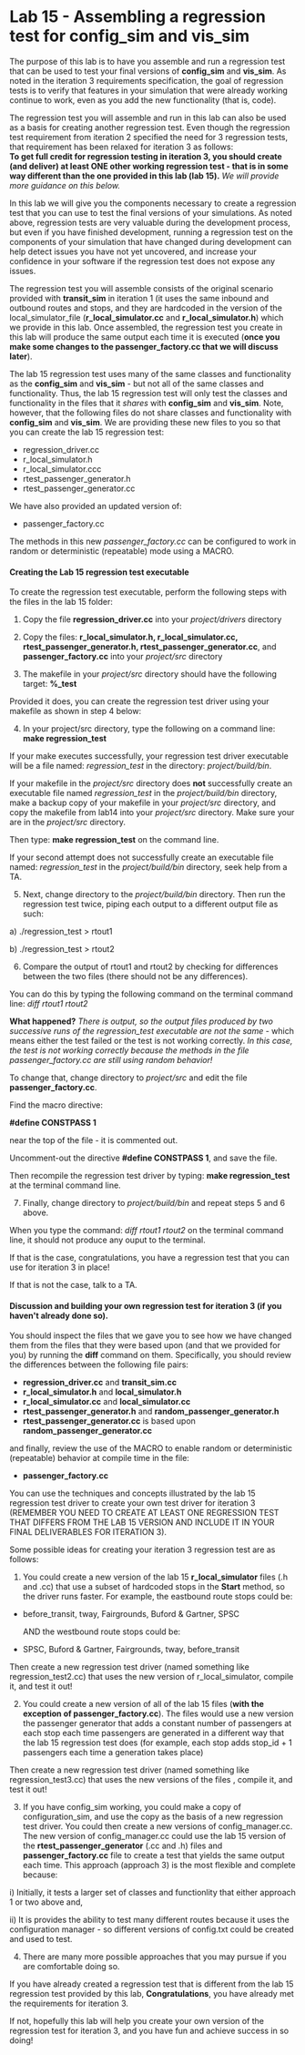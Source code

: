 # Lab 15 - Assembling a regression test for config_sim and vis_sim

  The purpose of this lab is to have you assemble and run a regression test that can be used to test your final versions 
of __config_sim__ and __vis_sim__.  As noted in the iteration 3 requirements specification, the goal of regression tests is to 
verify that features in your simulation that were already working continue to work, even as you add the new functionality
(that is, code). 

  The regression test you will assemble and run in this lab can also be used as a basis for creating another regression 
test.  Even though the regression test requirement from iteration 2 specified the need for 3 regression tests, 
that requirement has been relaxed for iteration 3 as follows:  
__To get full credit for regression testing in iteration 3, you should create (and deliver) at least ONE other 
working regression test - that is in some way different than the one provided in this lab (lab 15).__ _We will provide more 
guidance on this below._ 

  In this lab we will give you the components necessary to create a regression test that you can use to test the final
versions of your simulations.  As noted above, regression tests are very valuable during the development process,
but even if you have finished development, running a regression test on the components of your simulation that 
have changed during development can help detect issues you have not yet uncovered, and
increase your confidence in your software if the regression test does not expose any issues.

  The regression test you will assemble consists of the original scenario provided with __transit_sim__ in 
iteration 1 (it uses the same inbound and outbound routes and stops, and they are hardcoded in the version of the
local_simulator_file (__r_local_simulator.cc__ and __r_local_simulator.h__) which we provide in this lab.
Once assembled, the regression test you create in this lab will produce the same output each time
it is executed (**once you make some changes to the passenger_factory.cc that we will discuss later**). 

   The lab 15 regression test uses many of the same classes and functionality as the __config_sim__ and __vis_sim__ -  but not all of the same classes
and functionality. Thus, the lab 15 regression test will only test the classes and functionality in the files that it _shares_ with __config_sim__ and __vis_sim__. Note, however, that the following files do not share classes and functionality with __config_sim__ and __vis_sim__. We are providing these new files to you so that you can create the lab 15 regression test:

* regression_driver.cc
* r_local_simulator.h
* r_local_simulator.ccc
* rtest_passenger_generator.h
* rtest_passenger_generator.cc

We have also provided an updated version of:

* passenger_factory.cc 

The methods in this new *passenger_factory.cc* can be configured to work in random or deterministic (repeatable) mode using a MACRO.

#### Creating the Lab 15 regression test executable

To create the regression test executable, perform the following steps with the files in the lab 15 folder:

1) Copy the file **regression_driver.cc** into your _project/drivers_ directory

2) Copy the files: **r_local_simulator.h, r_local_simulator.cc, rtest_passenger_generator.h, rtest_passenger_generator.cc**, and 
**passenger_factory.cc** into your _project/src_ directory

3) The makefile in your _project/src_ directory should have the following target: **%_test**

  Provided it does, you can create the regression test driver using your makefile as shown in step 4 below:

4) In your project/src directory, type the following on a command line: **make regression_test**

  If your make executes successfully, your regression test driver executable will be a file named: *regression_test* in the directory: _project/build/bin_. 

  If your makefile in the _project/src_ directory does **not** successfully create an executable file named *regression_test* in the _project/build/bin_ directory, make a backup copy of your makefile in your _project/src_ directory,
and copy the makefile from lab14 into your _project/src_ directory. Make sure your are in the _project/src_ directory. 

  Then type: **make regression_test** on the command line. 
  
  If your second attempt does not successfully create an executable file named: *regression_test* in the _project/build/bin_ directory, seek help from a TA.

5) Next, change directory to the _project/build/bin_ directory.  Then run the regression test twice, piping each output to a different output file as such:

  a) ./regression_test > rtout1
  
  b) ./regression_test > rtout2
  
6) Compare the output of rtout1 and rtout2 by checking for differences between the two files (there should not be any differences).

  You can do this by typing the following command on the terminal command line: *diff rtout1 rtout2*

**What happened?**  _There is output, so the output files produced by two successive runs of the regression_test executable are not the same_ - which means either the test failed or the test is not working correctly.
_In this case, the test is not working correctly because the methods in the file *passenger_factory.cc* are still using random behavior!_

To change that, change directory to _project/src_ and edit the file **passenger_factory.cc**. 

Find the macro directive:

**#define CONSTPASS 1** 

near the top of the file - it is commented out.

Uncomment-out the directive **#define CONSTPASS 1**, and save the file. 

Then recompile the regression test driver by typing: **make regression_test** at the terminal command line.

7) Finally, change directory to _project/build/bin_ and repeat steps 5 and 6 above.  

When you type the command: *diff rtout1 rtout2* on the terminal command line, it should not produce any ouput to the terminal.  

  If that is the case, congratulations, you have a regression test that you can use for iteration 3 in place!
  
  If that is not the case, talk to a TA.

#### Discussion and building your own regression test for iteration 3 (if you haven't already done so). 

You should inspect the files that we gave you to see how we have changed them from the files that they were based upon (and that we provided for you)
by running the **diff** command on them.  Specifically, you should review the differences between the following file pairs:

* **regression_driver.cc** and **transit_sim.cc**
* **r_local_simulator.h** and **local_simulator.h**
* **r_local_simulator.cc** and **local_simulator.cc**
* **rtest_passenger_generator.h** and **random_passenger_generator.h**
* **rtest_passenger_generator.cc** is based upon **random_passenger_generator.cc**

and finally, review the use of the MACRO to enable random or deterministic (repeatable) behavior at compile time in the file:
* **passenger_factory.cc**

You can use the techniques and concepts illustrated by the lab 15 regression test driver to create your own test driver for iteration 3 
(REMEMBER YOU NEED TO CREATE AT LEAST ONE REGRESSION TEST THAT DIFFERS FROM THE LAB 15 VERSION AND INCLUDE IT IN YOUR FINAL DELIVERABLES FOR ITERATION 3). 

Some possible ideas for creating your iteration 3 regression test are as follows:

1) You could create a new version of the lab 15  **r_local_simulator** files (.h and .cc) that use a subset of hardcoded stops in the __Start__ method, so the 
driver runs faster.  For example,  the eastbound route stops could be: 

* before_transit, tway, Fairgrounds, Buford & Gartner, SPSC

  AND the westbound route stops could be:

* SPSC, Buford & Gartner, Fairgrounds, tway, before_transit

Then create a new regression test driver (named something like regression_test2.cc) that uses the new version of r_local_simulator, compile it, and test it out!

2) You could create a new version of all of the lab 15 files (**with the exception of passenger_factory.cc**). The files would use a
new version the passenger generator that adds a constant number
of passengers at each stop each time passengers are generated in a different way that the lab 15 regression test does (for example, each stop adds stop_id + 1 passengers each time a generation takes place)

Then create a new regression test driver (named something like regression_test3.cc) that uses the new versions of the files , compile it, and test it out!

3) If you have config_sim working, you could make a copy of configuration_sim, and use the copy as the basis of a new regression test driver. 
You could then create a new versions of config_manager.cc. The new version of config_manager.cc could use
the lab 15 version of the **rtest_passenger_generator** (.cc and .h) files and **passenger_factory.cc** file to create 
a test that yields the same output each time.  This approach (approach 3) is the most flexible and complete because:

i) Initially, it  tests a larger set of classes and functionlity that either approach 1 or two above and,

ii) It is provides the ability to test many different routes because it uses the configuration manager - so different versions of config.txt
could be created and used to test. 

4) There are many more possible approaches that you may pursue if you are comfortable doing so. 

If you have already created a regression test that 
is different from the lab 15 regression test provided by this lab, **Congratulations**, you have already met the requirements for iteration 3. 

If not, hopefully this
lab will help you create your own version of the regression test for iteration 3, and you have fun and achieve success in so doing!




